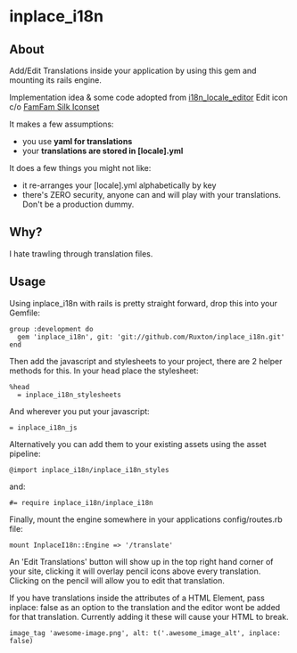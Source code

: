 # inplace_i18n

## About

Add/Edit Translations inside your application by using this gem and mounting its rails engine.

Implementation idea & some code adopted from [i18n_locale_editor](http://github.com/n1k/i18n_locale_editor/)
Edit icon c/o [FamFam Silk Iconset](http://www.famfamfam.com/lab/icons/silk/)

It makes a few assumptions:
* you use **yaml for translations**
* your **translations are stored in [locale].yml**

It does a few things you might not like:
* it re-arranges your [locale].yml alphabetically by key
* there's ZERO security, anyone can and will play with your translations. Don't be a production dummy.

## Why?

I hate trawling through translation files.

## Usage

Using inplace_i18n with rails is pretty straight forward, drop this into your Gemfile:

    group :development do
      gem 'inplace_i18n', git: 'git://github.com/Ruxton/inplace_i18n.git'
    end

Then add the javascript and stylesheets to your project, there are 2 helper methods for this.  In your head place the stylesheet:

    %head
      = inplace_i18n_stylesheets

And wherever you put your javascript:

    = inplace_i18n_js

Alternatively you can add them to your existing assets using the asset pipeline:

    @import inplace_i18n/inplace_i18n_styles

and:

    #= require inplace_i18n/inplace_i18n

Finally, mount the engine somewhere in your applications config/routes.rb file:

    mount InplaceI18n::Engine => '/translate'

An 'Edit Translations' button will show up in the top right hand corner of your site, clicking it will overlay pencil icons above every translation.  Clicking on the pencil will allow you to edit that translation.

If you have translations inside the attributes of a HTML Element, pass inplace: false as an option to the translation and the editor wont be added for that translation.  Currently adding it these will cause your HTML to break.

    image_tag 'awesome-image.png', alt: t('.awesome_image_alt', inplace: false)






